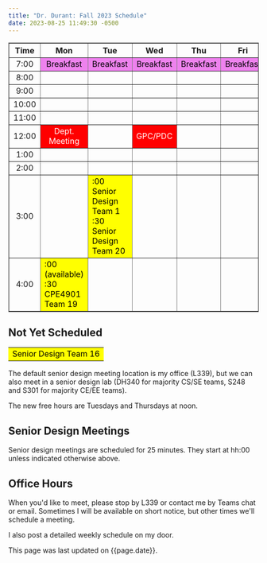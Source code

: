 ```yaml
---
title: "Dr. Durant: Fall 2023 Schedule"
date: 2023-08-25 11:49:30 -0500
---
```


<style type="text/css">
td         { text-align: center;                      }
td.am      { background-color: red;     color: white; }
td.cpe4901 { background-color: yellow;  color: black; text-align: left; }
td.lunch   { background-color: violet;  color: black; }
</style>

<div align="center">
<table border>
<tr><th>Time</th>       <th>Mon</th>                                                                <th>Tue</th>                                                            <th>Wed</th>                        <th>Thu</th>                        <th>Fri</th>                        </tr>
<tr><td>7:00</td>       <td class="lunch">Breakfast</td>                                            <td class="lunch">Breakfast</td>                                        <td class="lunch">Breakfast</td>    <td class="lunch">Breakfast</td>    <td class="lunch">Breakfast</td>    </tr>
<tr><td>8:00</td>       <td>&nbsp;</td>                                                             <td>&nbsp;</td>                                                         <td>&nbsp;</td>                     <td>&nbsp;</td>                     <td>&nbsp;</td>                     </tr>
<tr><td>9:00</td>       <td>&nbsp;</td>                                                             <td>&nbsp;</td>                                                         <td>&nbsp;</td>                     <td>&nbsp;</td>                     <td>&nbsp;</td>                     </tr>
<tr><td>10:00</td>      <td>&nbsp;</td>                                                             <td>&nbsp;</td>                                                         <td>&nbsp;</td>                     <td>&nbsp;</td>                     <td>&nbsp;</td>                     </tr>
<tr><td>11:00</td>      <td>&nbsp;</td>                                                             <td>&nbsp;</td>                                                         <td>&nbsp;</td>                     <td>&nbsp;</td>                     <td>&nbsp;</td>                     </tr>
<tr><td>12:00</td>      <td class="am">Dept. Meeting</td>                                           <td>&nbsp;</td>                                                         <td class="am">GPC/PDC</td>         <td>&nbsp;</td>                     <td>&nbsp;</td>                     </tr>
<tr><td>1:00</td>       <td>&nbsp;</td>                                                             <td>&nbsp;</td>                                                         <td>&nbsp;</td>                     <td>&nbsp;</td>                     <td>&nbsp;</td>                     </tr>
<tr><td>2:00</td>       <td>&nbsp;</td>                                                             <td>&nbsp;</td>                                                         <td>&nbsp;</td>                     <td>&nbsp;</td>                     <td>&nbsp;</td>                     </tr>
<tr><td>3:00</td>       <td>&nbsp;</td>                                                             <td class="cpe4901">:00 Senior Design Team 1<br/>:30 Senior Design Team 20</td>   <td>&nbsp;</td>                     <td>&nbsp;</td>                     <td>&nbsp;</td>                     </tr>
<tr><td>4:00</td>       <td class="cpe4901">:00 (available)<br/>:30 CPE4901 Team 19</td>  <td>&nbsp;</td>                                                         <td>&nbsp;</td>                     <td>&nbsp;</td>                     <td>&nbsp;</td>                     </tr>
</table>
</div>

## Not Yet Scheduled
<table><tr>
<td class="cpe4901">Senior Design Team 16</td>
</tr></table>

The default senior design meeting location is my office (L339), but we can also meet in a senior design lab (DH340 for majority CS/SE teams, S248 and S301 for majority CE/EE teams).

The new free hours are Tuesdays and Thursdays at noon.

## Senior Design Meetings

Senior design meetings are scheduled for 25 minutes. They start at hh:00 unless indicated otherwise above.

## Office Hours

When you'd like to meet, please stop by L339 or contact me by Teams chat or email. Sometimes I will be available on short notice, but other times we'll schedule a meeting.

I also post a detailed weekly schedule on my door.

This page was last updated on {{page.date}}.
